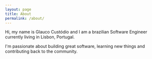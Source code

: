 ```yaml
---
layout: page
title: About
permalink: /about/
---
```


Hi, my name is Glauco Custódio and I am a brazilian Software Engineer currently living in Lisbon, Portugal.

I'm passionate about building great software, learning new things and contributing back to the community.

<br>
<br>
<br>
